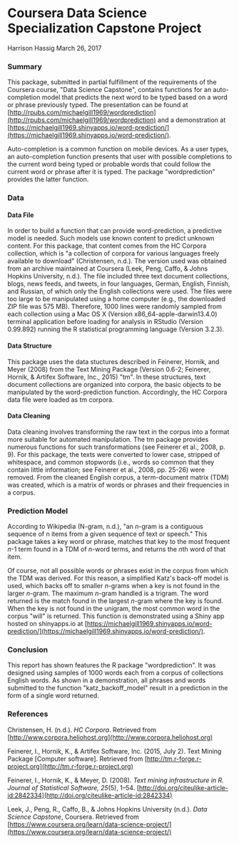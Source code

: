 # Coursera Data Science Specialization Capstone Project
Harrison Hassig
March 26, 2017

### Summary

This package, submitted in partial fulfillment of the requirements of the Coursera course, "Data Science Capstone", contains functions for an auto-completion model that predicts the next word to be typed based on a word or phrase previously typed.  The presentation can be found at [http://rpubs.com/michaelgill1969/wordprediction](http://rpubs.com/michaelgill1969/wordprediction) and a demonstration at [https://michaelgill1969.shinyapps.io/word-prediction/](https://michaelgill1969.shinyapps.io/word-prediction/).

Auto-completion is a common function on mobile devices. As a user types, an auto-completion function presents that user with possible completions to the current word being typed or probable words that could follow the current word or phrase after it is typed. The package "wordprediction" provides the latter function.

### Data

#### Data File

In order to build a function that can provide word-prediction, a predictive model is needed.  Such models use known content to predict unknown content.  For this package, that content comes from the HC Corpora collection, which is "a collection of corpora for various languages freely available to download" (Christensen, n.d.). The version used was obtained from an archive maintained at Coursera (Leek, Peng, Caffo, & Johns Hopkins University, n.d.).  The file included three text document collections, blogs, news feeds, and tweets, in four languages, German, English, Finnish, and Russian, of which only the English collections were used.  The files were too large to be manipulated using a home computer (e.g., the downloaded ZIP file was 575 MB).  Therefore, 1000 lines were randomly sampled from each collection using a Mac OS X (Version x86_64-apple-darwin13.4.0) terminal application before loading for analysis in RStudio (Version 0.99.892) running the R statistical programming language (Version 3.2.3).

#### Data Structure

This package uses the data stuctures described in Feinerer, Hornik, and Meyer (2008) from the Text Mining Package (Version 0.6-2; Feinerer, Hornik, & Artifex Software, Inc., 2015) "tm".  In these structures, text document collections are organized into corpora, the basic objects to be manipulated by the word-prediction function.  Accordingly, the HC Corpora data file were loaded as tm corpora.

#### Data Cleaning

Data cleaning involves transforming the raw text in the corpus into a format more suitable for automated manipulation.  The tm package provides numerous functions for such transformations (see Feinerer et al., 2008, p. 9).  For this package, the texts were converted to lower case, stripped of whitespace, and common stopwords (i.e., words so common that they contain little information; see Feinerer et al., 2008, pp. 25-26) were removed.  From the cleaned English corpus, a term-document matrix (TDM) was created, which is a matrix of words or phrases and their frequencies in a corpus.

### Prediction Model

According to Wikipedia (N-gram, n.d.), "an *n*-gram is a contiguous sequence of n items from a given sequence of text or speech."  This package takes a key word or phrase, matches that key to the most frequent *n*-1 term found in a TDM of *n*-word terms, and returns the *n*th word of that item.

Of course, not all possible words or phrases exist in the corpus from which the TDM was derived.  For this reason, a simplified Katz's back-off model is used, which backs off to smaller *n*-grams when a key is not found in the larger *n*-gram.  The maximum *n*-gram handled is a trigram.  The word returned is the match found in the largest *n*-gram where the key is found.  When the key is not found in the unigram, the most common word in the corpus "will" is returned.  This function is demonstrated using a Shiny app hosted on shinyapps.io at [https://michaelgill1969.shinyapps.io/word-prediction/](https://michaelgill1969.shinyapps.io/word-prediction/).

### Conclusion

This report has shown features the R package "wordprediction".  It was designed using samples of 1000 words each from a corpus of collections English words.  As shown in a demonstration, all phrases and words submitted to the function "katz_backoff_model" result in a prediction in the form of a single word returned.

### References

Christensen, H. (n.d.). *HC Corpora*. Retrieved from [http://www.corpora.heliohost.org](http://www.corpora.heliohost.org)

Feinerer, I., Hornik, K., & Artifex Software, Inc. (2015, July 2). Text Mining Package [Computer software]. Retrieved from [http://tm.r-forge.r-project.org](http://tm.r-forge.r-project.org)

Feinerer, I., Hornik, K., & Meyer, D. (2008). *Text mining infrastructure in R. Journal of Statistical Software, 25*(5), 1–54. [http://doi.org/citeulike-article-id:2842334](http://doi.org/citeulike-article-id:2842334)

Leek, J., Peng, R., Caffo, B., & Johns Hopkins University (n.d.). *Data Science Capstone*, Coursera. Retrieved from [https://www.coursera.org/learn/data-science-project/](https://www.coursera.org/learn/data-science-project/)